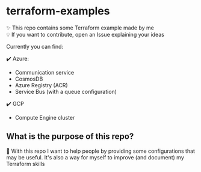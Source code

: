 # terraform-examples

✨ This repo contains some Terraform example made by me<br>
💡 If you want to contribute, open an Issue explaining your ideas<br>

Currently you can find:

✔️ Azure:

- Communication service
- CosmosDB
- Azure Registry (ACR)
- Service Bus (with a queue configuration)

✔️ GCP

- Compute Engine cluster

## What is the purpose of this repo?

🤝 With this repo I want to help people by providing some configurations that may be useful. It's also a way for myself to improve (and document) my Terraform skills
